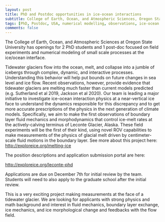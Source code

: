 ```yaml
---
layout: post
title: PhD and Postdoc opportunities in ice-ocean interactions 
subtitle: College of Earth, Ocean, and Atmospheric Sciences, Oregon State University, Corvallis, OR, USA
tags: [PhD, Postdoc, USA, numerical modelling, observations, ice-ocean interaction]
comments: false
---
```


The College of Earth, Ocean, and Atmospheric Sciences at Oregon State University has openings for 2 PhD students and 1 post-doc focused on field experiments and numerical modeling of small scale processes at the ice/ocean interface.

Tidewater glaciers flow into the ocean, melt, and collapse into a jumble 
of icebergs through complex, dynamic, and interactive processes. 
Understanding this behavior will help put bounds on future changes in 
sea level and ice flow. Recent observations, however, provide evidence 
that tidewater glaciers are melting much faster than current models 
predicted (e.g. Sutherland et al 2019, Jackson et al 2020). Our team is 
leading a major initiative to investigate ice-ocean interaction physics 
at a near-vertical ice face to understand the dynamics responsible for 
this discrepancy and to get more accurate prescriptions of the physics 
in the next generation of climate models. Specifically, we aim to make 
the first observations of boundary layer fluid mechanics and 
morphodynamics that control ice-melt rates at the actively-calving 
terminus of Leconte Glacier, Alaska. These field experiments will be the 
first of their kind, using novel ROV capabilities to make measurements 
of the physics of glacial melt driven by centimeter-scale fluid motions 
in the boundary layer. See more about this project here: 
<http://exploreice.org/melting-ice>

The position descriptions and application submission portal are here:

<http://exploreice.org/leconte-phd>

Applications are due on December 7th for initial review by the team. 
Students will need to also apply to the graduate school after the 
initial review.

This is a very exciting project making measurements at the face of a 
tidewater glacier. We are looking for applicants with strong physics and 
math background and interest in fluid mechanics, boundary layer 
exchange, ice mechanics, and ice morphological change and feedbacks with 
the flow field.